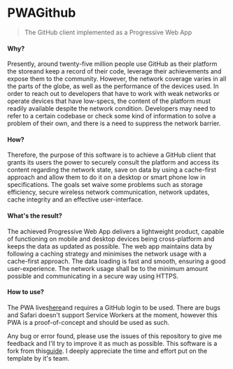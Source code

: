 # PWAGithub

> The GitHub client implemented as a Progressive Web App

#### Why?

Presently,  around  twenty-five  million  people  use  GitHub  as  their  platform  the  storeand  keep  a  record  of  their  code,  leverage  their  achievements  and  expose  them  to  the community.  However, the network coverage varies in all the parts of the globe, as well as the performance of the devices used. In order to reach out to developers that have to work with weak networks or operate devices that have low-specs, the content of the platform must readily available despite the network condition. Developers may need to refer to a certain codebase or check some kind of information to solve a problem of their own, and there is a need to suppress the network barrier.

#### How?

Therefore, the purpose of this software is to achieve a GitHub client that grants its users the power to securely consult the platform and access its content regarding the network state, save on data by using a cache-first approach and allow them to do it on a desktop or smart phone low in specifications. The goals set waive some problems such as  storage  efficiency, secure  wireless  network  communication,  network  updates,  cache integrity and an effective user-interface.

#### What's the result?

The achieved Progressive Web App delivers a lightweight product, capable of functioning on mobile and desktop devices being cross-platform and keeps the data as updated as possible.  The web app maintains data by following a caching strategy and minimises the network usage with a cache-first approach. The data loading is fast and smooth, ensuring a good user-experience. The network usage shall be to the minimum amount possible and communicating in a secure way using HTTPS.

#### How to use?

The PWA lives[here](https://pwa-github-client.firebaseapp.com/)and requires a GitHub login to be used. There are bugs and Safari doesn't support Service Workers at the moment, however this PWA is a proof-of-concept and should be used as such. 



Any bug or error found, please use the issues of this repository to give me feedback and I'll try to improve it as much as possible.
This software is a fork from this[guide](http://vuejs-templates.github.io/webpack/). I deeply appreciate the time and effort put on the template by it's team.

